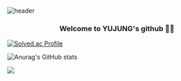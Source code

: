 <!--
**HEOYUJUNG/HEOYUJUNG** is a ✨ _special_ ✨ repository because its `README.md` (this file) appears on your GitHub profile.

Here are some ideas to get you started:

- 🔭 I’m currently working on ...
- 🌱 I’m currently learning ...
- 👯 I’m looking to collaborate on ...
- 🤔 I’m looking for help with ...
- 💬 Ask me about ...
- 📫 How to reach me: ...
- 😄 Pronouns: ...
- ⚡ Fun fact: ...
-->


![header](https://capsule-render.vercel.app/api?type=Cylinder&text=HEOYUJUNG&color=ffdfa8&fontColor=996655)

<div align="center">
  
  ### Welcome to YUJUNG's github 👋😊
  
</div>

[![Solved.ac Profile](http://mazassumnida.wtf/api/v2/generate_badge?boj=nikki601)](https://solved.ac/nikki601)

![Anurag's GitHub stats](https://github-readme-stats.vercel.app/api?username=HEOYUJUNG&show_icons=true&theme=radical)

<img src="https://ghchart.rshah.org/ff8b94/HEOYUJUNG" />

